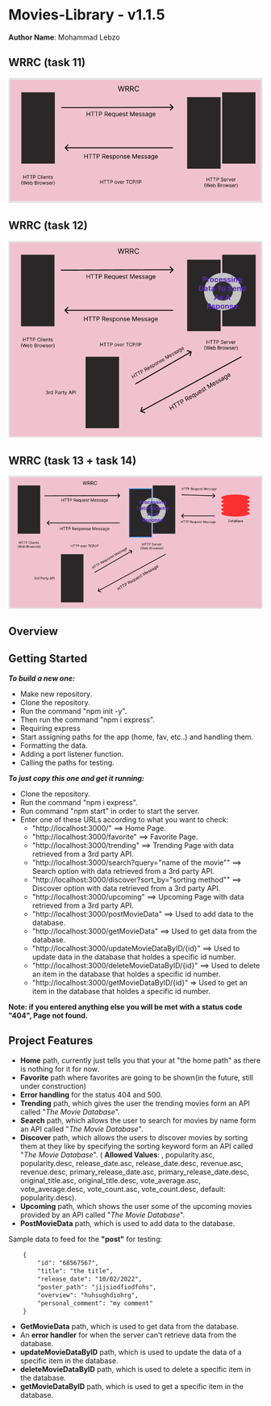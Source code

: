 # Movies-Library - v1.1.5

**Author Name**: Mohammad Lebzo

## WRRC (task 11)
![WRRC1](./assets/wrrc.PNG)

## WRRC (task 12)
![WRRC2](./assets/wrrc2.PNG)

## WRRC (task 13 + task 14)
![WRRC2](./assets/wrrc3.PNG)

## Overview

## Getting Started
<!-- What are the steps that a user must take in order to build this app on their own machine and get it running? -->
***To build a new one:***
- Make new repository.
- Clone the repository.
- Run the command "npm init -y".
- Then run the command "npm i express".
- Requiring express
- Start assigning paths for the app (home, fav, etc..) and handling  them.
- Formatting the data.
- Adding a port listener function.
- Calling the paths for testing.

***To just copy this one and get it running:***
- Clone the repository.
- Run the command "npm i express".
- Run command "npm start" in order to start the server.
- Enter one of these URLs according to what you want to check:
    - "http://localhost:3000/"  ==> Home Page.
    - "http://localhost:3000/favorite"  ==> Favorite Page.
    - "http://localhost:3000/trending"  ==> Trending Page with data retrieved from a 3rd party API.
    - "http://localhost:3000/search?query="name of the movie""  ==> Search option with data retrieved from a 3rd party API.
    - "http://localhost:3000/discover?sort_by="sorting method""  ==> Discover option with data retrieved from a 3rd party API.
    - "http://localhost:3000/upcoming"  ==> Upcoming Page with data retrieved from a 3rd party API.
    - "http://localhost:3000/postMovieData"  ==> Used to add data to the database.
    - "http://localhost:3000/getMovieData"  ==> Used to get data from the database.
    - "http://localhost:3000/updateMovieDataByID/{id}" ==> Used to update data in the database that holdes a specific id number.
    - "http://localhost:3000/deleteMovieDataByID/{id}" ==> Used to delete an item in the database that holdes a specific id number.
    - "http://localhost:3000/getMovieDataByID/{id}" => Used to get an item in the database that holdes a specific id number.

    
**Note: if you entered anything else you will be met with a status code "404", Page not found.**

## Project Features
<!-- What are the features included in you app -->
- **Home** path, currently just tells you that your at "the home path" as there is nothing for it for now.
- **Favorite** path where favorites are going to be shown(in the future, still under construction)
- **Error handling** for the status 404 and 500.
- **Trending** path, which gives the user the trending movies form an API called "*The Movie Database*".
- **Search** path, which allows the user to search for movies by name form an API called "*The Movie Database*".
- **Discover** path, which allows the users to discover movies by sorting them at they like by specifying the sorting keyword form an API called "*The Movie Database*". ( **Allowed Values**: , popularity.asc, popularity.desc, release_date.asc, release_date.desc, revenue.asc, revenue.desc, primary_release_date.asc, primary_release_date.desc, original_title.asc, original_title.desc, vote_average.asc, vote_average.desc, vote_count.asc, vote_count.desc, default: popularity.desc).
- **Upcoming** path, which shows the user some of the upcoming movies provided by an API called "*The Movie Database*".
- **PostMovieData** path, which is used to add data to the database.

Sample data to feed for the **"post"** for testing:

```
    {
        "id": "68567567",
        "title": "the title",
        "release_date": "10/02/2022",
        "poster_path": "jijsiodfiodfohs",
        "overview": "huhsughdiohrg",
        "personal_comment": "my comment"
    }
```

- **GetMovieData** path, which is used to get data from the database.
- An **error handler** for when the server can't retrieve data from the database.
- **updateMovieDataByID** path, which is used to update the data of a specific item in the database.
- **deleteMovieDataByID** path, which is used to delete a specific item in the database.
- **getMovieDataByID** path, which is used to get a specific item in the database.